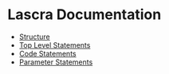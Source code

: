 # Lascra Documentation
* [Structure](STRUCTURE.md)
* [Top Level Statements](TOP.md)
* [Code Statements](CODE.md)
* [Parameter Statements](PARAM.md)
